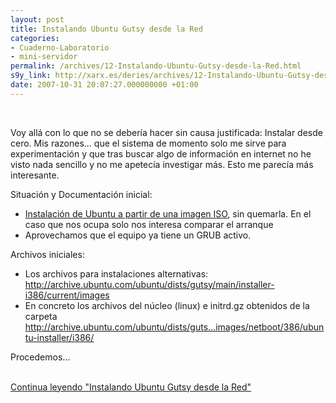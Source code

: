 ```yaml
---
layout: post
title: Instalando Ubuntu Gutsy desde la Red
categories:
- Cuaderno-Laboratorio
- mini-servidor
permalink: /archives/12-Instalando-Ubuntu-Gutsy-desde-la-Red.html
s9y_link: http://xarx.es/deries/archives/12-Instalando-Ubuntu-Gutsy-desde-la-Red.html
date: 2007-10-31 20:07:27.000000000 +01:00
---
```

<br />
<p>Voy allá con lo que no se debería hacer sin causa justificada: Instalar desde cero. Mis razones... que el sistema de momento solo me sirve para experimentación y que tras buscar algo de información en internet no he visto nada sencillo y no me apetecía investigar más. Esto me parecía más interesante.</p><p>Situación y Documentación inicial:</p><ul><li><a href="http://ubuntuforums.org/showthread.php?t=316093">Instalación de Ubuntu a partir de una imagen ISO</a>, sin quemarla. En el caso que nos ocupa solo nos interesa comparar el arranque</li><li>Aprovechamos que el equipo ya tiene un GRUB activo.</li></ul><p>Archivos iniciales:</p><ul><li>Los archivos para instalaciones alternativas: <a href="http://archive.ubuntu.com/ubuntu/dists/gutsy/main/installer-i386/current/images">http://archive.ubuntu.com/ubuntu/dists/gutsy/main/installer-i386/current/images</a></li><li>En concreto los archivos del núcleo (linux) e initrd.gz obtenidos de la carpeta <a href="http://archive.ubuntu.com/ubuntu/dists/gutsy/main/installer-i386/current/images/netboot/386/ubuntu-installer/i386/">http://archive.ubuntu.com/ubuntu/dists/guts...images/netboot/386/ubuntu-installer/i386/</a></li></ul><p>Procedemos...</p> <br /><a href="http://xarx.es/deries/archives/12-Instalando-Ubuntu-Gutsy-desde-la-Red.html#extended">Continua leyendo "Instalando Ubuntu Gutsy desde la Red"</a>
